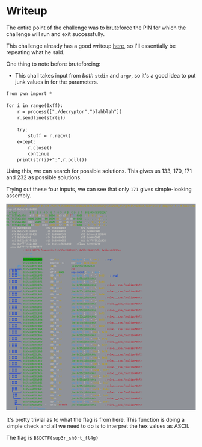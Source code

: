  
# Writeup

The entire point of the challenge was to bruteforce the PIN for which the challenge will run and exit successfully.

This challenge already has a good writeup [here](https://medium.com/@ret2ex/writeup-reverse-engineering-bsides-delhi-ctf-2020-8a3f8bc92fb), so I'll essentially be repeating what he said. 

One thing to note before bruteforcing: 
- This chall takes input from _both_ `stdin` and `argv`, so it's a good idea to put junk values in for the parameters.

```python3
from pwn import *

for i in range(0xff):
    r = process(["./decryptor","blahblah"])
    r.sendline(str(i))

    try:
        stuff = r.recv()
    except:
        r.close()
        continue
    print(str(i)+":",r.poll())
```

Using this, we can search for possible solutions. 
This gives us 133, 170, 171 and 232 as possible solutions.

Trying out these four inputs, we can see that only `171` gives simple-looking assembly.

![171.png](./171.png)

It's pretty trivial as to what the flag is from here. This function is doing a simple check and all we need to do is to interpret the hex values as ASCII.

The flag is `BSDCTF{sup3r_sh0rt_fl4g}`
